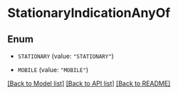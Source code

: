 # StationaryIndicationAnyOf

## Enum


* `STATIONARY` (value: `"STATIONARY"`)

* `MOBILE` (value: `"MOBILE"`)


[[Back to Model list]](../README.md#documentation-for-models) [[Back to API list]](../README.md#documentation-for-api-endpoints) [[Back to README]](../README.md)


